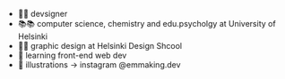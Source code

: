 - 👩‍💻 devsigner
- 📚📚 computer science, chemistry and edu.psycholgy at University of Helsinki
- 👩‍🎨 graphic design at Helsinki Design Shcool
- 🌱 learning front-end web dev
- 🎨 illustrations -> instagram @emmaking.dev
